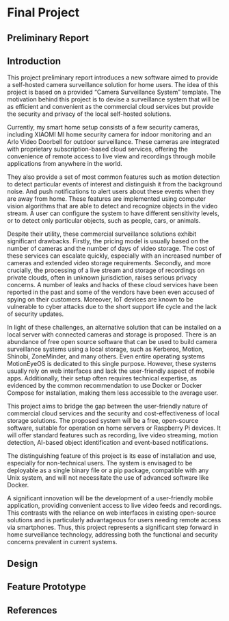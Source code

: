 # Final Project
## Preliminary Report


## Introduction

This project preliminary report introduces a new software aimed to provide a self-hosted camera surveillance solution for home users. The idea of this project is based on a provided “Camera Surveillance System” template. The motivation behind this project is to devise a surveillance system that will be as efficient and convenient as the commercial cloud services but provide the security and privacy of the local self-hosted solutions.

Currently, my smart home setup consists of a few security cameras, including XIAOMI MI home security camera for indoor monitoring and an Arlo Video Doorbell for outdoor surveillance. These cameras are integrated with proprietary subscription-based cloud services, offering the convenience of remote access to live view and recordings through mobile applications from anywhere in the world.

They also provide a set of most common features such as motion detection to detect particular events of interest and distinguish it from the background noise. And push notifications to alert users about these events when they are away from home. These features are implemented using computer vision algorithms that are able to detect and recognize objects in the video stream. A user can configure the system to have different sensitivity levels, or to detect only particular objects, such as people, cars, or animals.

Despite their utility, these commercial surveillance solutions exhibit significant drawbacks. Firstly, the pricing model is usually based on the number of cameras and the number of days of video storage. The cost of these services can escalate quickly, especially with an increased number of cameras and extended video storage requirements. Secondly, and more crucially, the processing of a live stream and storage of recordings on private clouds, often in unknown jurisdiction, raises serious privacy concerns. A number of leaks and hacks of these cloud services have been reported in the past and some of the vendors have been even accused of spying on their customers. Moreover, IoT devices are known to be vulnerable to cyber attacks due to the short support life cycle and the lack of security updates.

In light of these challenges, an alternative solution that can be installed on a local server with connected cameras and storage is proposed. There is an abundance of free open source software that can be used to build camera surveillance systems using a local storage, such as Kerberos, Motion, Shinobi, ZoneMinder, and many others. Even entire operating systems MotionEyeOS is dedicated to this single purpose. However, these systems usually rely on web interfaces and lack the user-friendly aspect of mobile apps. Additionally, their setup often requires technical expertise, as evidenced by the common recommendation to use Docker or Docker Compose for installation, making them less accessible to the average user.

This project aims to bridge the gap between the user-friendly nature of commercial cloud services and the security and cost-effectiveness of local storage solutions. The proposed system will be a free, open-source software, suitable for operation on home servers or Raspberry Pi devices. It will offer standard features such as recording, live video streaming, motion detection, AI-based object identification and event-based notifications.

The distinguishing feature of this project is its ease of installation and use, especially for non-technical users. The system is envisaged to be deployable as a single binary file or a pip package, compatible with any Unix system, and will not necessitate the use of advanced software like Docker.

A significant innovation will be the development of a user-friendly mobile application, providing convenient access to live video feeds and recordings. This contrasts with the reliance on web interfaces in existing open-source solutions and is particularly advantageous for users needing remote access via smartphones. Thus, this project represents a significant step forward in home surveillance technology, addressing both the functional and security concerns prevalent in current systems.





## Design

## Feature Prototype

## References

